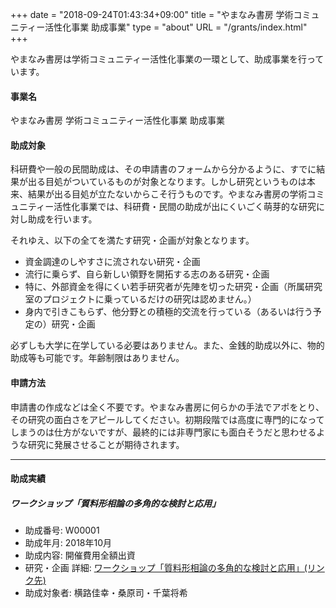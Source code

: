 +++
date = "2018-09-24T01:43:34+09:00"
title = "やまなみ書房 学術コミュニティー活性化事業 助成事業"
type = "about"
URL = "/grants/index.html"
+++

やまなみ書房は学術コミュニティー活性化事業の一環として、助成事業を行っています。

#### 事業名

やまなみ書房 学術コミュニティー活性化事業 助成事業

#### 助成対象

科研費や一般の民間助成は、その申請書のフォームから分かるように、すでに結果が出る目処がついているものが対象となります。しかし研究というものは本来、結果が出る目処が立たないからこそ行うものです。やまなみ書房の学術コミュニティー活性化事業では、科研費・民間の助成が出にくいごく萌芽的な研究に対し助成を行います。

それゆえ、以下の全てを満たす研究・企画が対象となります。

* 資金調達のしやすさに流されない研究・企画
* 流行に乗らず、自ら新しい領野を開拓する志のある研究・企画
* 特に、外部資金を得にくい若手研究者が先陣を切った研究・企画（所属研究室のプロジェクトに乗っているだけの研究は認めません。）
* 身内で引きこもらず、他分野との積極的交流を行っている（あるいは行う予定の）研究・企画

必ずしも大学に在学している必要はありません。また、金銭的助成以外に、物的助成等も可能です。年齢制限はありません。

#### 申請方法

申請書の作成などは全く不要です。やまなみ書房に何らかの手法でアポをとり、その研究の面白さをアピールしてください。初期段階では高度に専門的になってしまうのは仕方がないですが、最終的には非専門家にも面白そうだと思わせるような研究に発展させることが期待されます。

---

#### 助成実績

##### ワークショップ「質料形相論の多角的な検討と応用」

* 助成番号: W00001
* 助成年月: 2018年10月
* 助成内容: 開催費用全額出資
* 研究・企画 詳細: [ワークショップ「質料形相論の多角的な検討と応用」(リンク先)](/supporter_sponsor/20181014hylomorphism/)
* 助成対象者: 横路佳幸・桑原司・千葉将希

